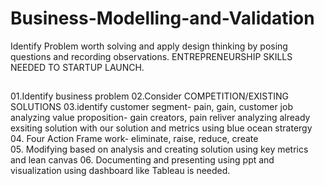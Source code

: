 # Business-Modelling-and-Validation
Identify Problem worth solving and apply design thinking by posing questions and recording observations. ENTREPRENEURSHIP SKILLS NEEDED TO STARTUP LAUNCH.
## 
01.Identify business problem 
02.Consider COMPETITION/EXISTING SOLUTIONS
03.identify customer segment- pain, gain, customer job
   analyzing value proposition- gain creators, pain reliver
   analyzing already exsiting solution with our solution and metrics using blue ocean stratergy
04. Four Action Frame work- eliminate, raise, reduce, create   
05. Modifying based on analysis and creating solution using key metrics and lean canvas
06. Documenting and presenting using ppt and visualization using dashboard like Tableau is needed.
